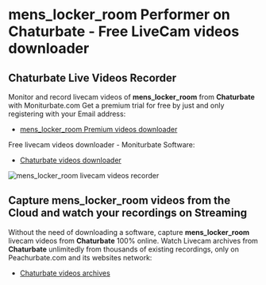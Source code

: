 # mens_locker_room Performer on Chaturbate - Free LiveCam videos downloader

## Chaturbate Live Videos Recorder

Monitor and record livecam videos of **mens_locker_room** from **Chaturbate** with Moniturbate.com
Get a premium trial for free by just and only registering with your Email address:
* [mens_locker_room Premium videos downloader](https://moniturbate.com/request-demo-licence-key.html)

Free livecam videos downloader - Moniturbate Software:
* [Chaturbate videos downloader](https://moniturbate.com/moniturbate-download-software.html)

![mens_locker_room livecam videos recorder](https://peachurnet.com/templates/moniturbate-software.png)


## Capture mens_locker_room videos from the Cloud and watch your recordings on Streaming

Without the need of downloading a software, capture **mens_locker_room** livecam videos from **Chaturbate** 100% online.
Watch Livecam archives from **Chaturbate** unlimitedly from thousands of existing recordings, only on Peachurbate.com and its websites network:
* [Chaturbate videos archives](https://peachurnet.com/)
